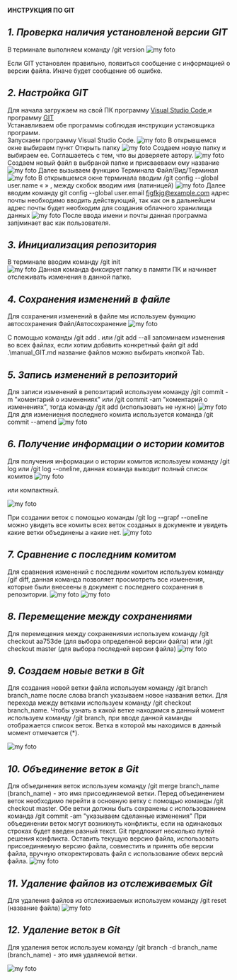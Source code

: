  **ИНСТРУКЦИЯ ПО GIT**
## *1. Проверка наличия установленой версии GIT*

В терминале выполняем команду /git version
![my foto](logo1.png)

Если GIT установлен правильно, появиться сообщение с информацией о версии файла.
Иначе будет сообщение об ошибке.
 ## *2. Настройка GIT*
 Для начала загружаем на свой ПК программу 
 [Visual Studio Code ](https://code.visualstudio.com) и программу [GIT](https://git-scm.com/downloads)  
Устанавливаем обе программы соблюдая инструкции установщика программ.  
Запускаем программу Visual Studio Code.  ![my foto](logo2.png)  В открывшемся окне выбираем пункт Открыть папку  ![my foto](logo3.png)  Создаем новую папку и выбираем ее. Соглашаетесь с тем, что вы доверяете автору.    ![my foto](logo4.png)  Создаем новый файл в выбраной папке и присваеваем ему название  ![my foto](logo6.png) Далее вызываем функцию Терминала Файл/Вид/Терминал ![my foto](logo7.png)  В открывшемся окне терминала вводим /git config --global user.name «  » , между скобок вводим имя (латиницей) ![my foto](logo8.png)  Далее вводим команду git config --global user.email fjgfkjg@example.com адрес почты необходимо вводить действующий, так как он в дальнейшем адрес почты будет необходим для создания облачного хранилища данных ![my foto](logo9.png) После ввода имени и почты данная программа запjминает вас как пользователя.
 ## *3. Инициализация репозитория*
 В терминале вводим команду /git init  
 ![my foto](logo10.png)  Данная команда фиксирует папку в памяти ПК и начинает отслеживать изменения в данной папке.
 ## *4. Сохранения изменений в файле*
 Для сохранения изменений в файле мы используем функцию автосохранения Файл/Автосохранение  ![my foto](logo11.png)
 
 С помощью команды /git add . или /git add --all запоминаем изменения во всех файлах, если хотим добавить конкретный файл  git add .\manual_GIT.md название файлов можно выбирать кнопкой Tab. 
 ## *5. Запись изменений в репозиторий*
 Для записи изменений в репозитарий используем команду  /git commit -m "коментарий о изменениях" или /git commit -am "коментарий о изменениях", тогда команду /git add (использовать не нужно)  ![my foto](logo12.png)
 Для для измениения последнего комита используется команда /git commit --amend ![my foto](logo24.png)
 ## *6. Получение информации о истории комитов*
 Для получения информации о истории комитов используем команду /git log  или /git log --oneline, данная команда выводит полный список комитов
 ![my foto](logo14.png)
 
 или компактный.

 ![my foto](logo13.png)

 При создании веток с помощью команды /git log --grapf --oneline можно увидеть все комиты всех веток созданых в документе и увидеть какие ветки объединены а какие нет. 
  ![my foto](logo22.png)
 ## *7. Сравнение с последним комитом*
 Для сравнения изменений с последним комитом используем команду /gif diff, данная команда позволяет просмотреть все изменения, которые были внесеены в документ с последнего сохранения в репозитории.  ![my foto](logo15.png)  ![my foto](logo16.png) 
 ## *8. Перемещение между сохранениями*
 Для перемещения между сохранениями используем команду /git checkout aa753de (для выбора определеной версии файла) или /git checkout master (для выбора последней версии файла) ![my foto](logo17.png)
 ## *9. Создаем новые ветки в Git*
 Для создания новой ветки файла используем команду /git branch branch_name после слова branch указываем новое названия ветки. Для перехода между ветками используем команду /git checkout branch_name. Чтобы узнать в какой ветке находимся в данный момент используем команду /git branch, при вводе данной каманды отображается список веток. Ветка в которой мы находимся в данный момент отмечается (*).
 
 ![my foto](logo18.png)    

 ## *10. Объединение веток в Git*
 Для объединения веток используем команду /git merge branch_name (branch_name) - это имя присоединяемой ветки.
 Перед объединением веток необходимо перейти в основную ветку с помощью команды /git checkout master. Обе ветки должны быть сохранены с использованием команда /git commit -am "указываем сделанные изменения" При объединении веток могут возникнуть конфликты, если на одинаковых строках будет введен разный текст. Git предложит несколько путей решения конфликта. Оставить текущую версию файла, использовать присоединяемую версию файла, совместить и принять обе версии файла, вручную откоректировать файл с использование обеих версий файла.
![my foto](logo20.png) 

## *11. Удаление файлов из отслеживаемых Git*
Для удаления файлов  из отслеживаемых используем команду /git reset (название файла) ![my foto](logo23.png) 
## *12. Удаление веток в Git*
Для удаления веток используем команду /git branch -d branch_name (branch_name) - это имя удаляемой ветки.

 ![my foto](logo21.png)